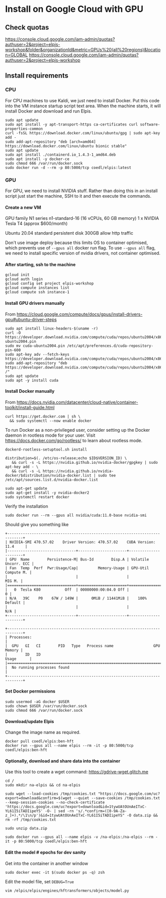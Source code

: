 # Install on Google Cloud with GPU

## Check quotas
https://console.cloud.google.com/iam-admin/quotas?authuser=2&project=elpis-workshop&folder&organizationId&metric=GPUs%20(all%20regions)&location=GLOBAL
https://console.cloud.google.com/iam-admin/quotas?authuser=2&project=elpis-workshop


## Install requirements

### CPU

For CPU machines to use Kaldi, we just need to install Docker. Put this code into the VM instance startup script text area. When the machine starts, it will install Docker and download and run Elpis.

```
sudo apt update
sudo apt install -y apt-transport-https ca-certificates curl software-properties-common
curl -fsSL https://download.docker.com/linux/ubuntu/gpg | sudo apt-key add -
sudo add-apt-repository "deb [arch=amd64] https://download.docker.com/linux/ubuntu bionic stable"
sudo apt update
sudo apt install ./containerd.io_1.4.3-1_amd64.deb
sudo apt install -y docker-ce
sudo chmod 666 /var/run/docker.sock
sudo docker run -d --rm -p 80:5000/tcp coedl/elpis:latest
```


### GPU

For GPU, we need to install NVIDIA stuff. Rather than doing this in an install script just start the machine, SSH to it and then execute the commands.


#### Create a new VM

GPU family
N1 series
n1-standard-16 (16 vCPUs, 60 GB memory)
1 x NVIDIA Tesla T4 (approx $600/month)


Ubuntu 20.04
standard persistent disk 300GB
allow http traffic


Don't use image deploy because this limits OS to container optimised, which prevents use of `--gpus all` docker run flag. To use `--gpus all` flag, we need to install specific version of nvidia drivers, not container optimised.


#### After starting, ssh to the machine

```
gcloud init
gcloud auth login
gcloud config set project elpis-workshop
gcloud compute instances list
gcloud compute ssh instance-1
```


#### Install GPU drivers manually

From https://cloud.google.com/compute/docs/gpus/install-drivers-gpu#ubuntu-driver-steps

```
sudo apt install linux-headers-$(uname -r)
curl -O https://developer.download.nvidia.com/compute/cuda/repos/ubuntu2004/x86_64/cuda-ubuntu2004.pin
sudo mv cuda-ubuntu2004.pin /etc/apt/preferences.d/cuda-repository-pin-600
sudo apt-key adv --fetch-keys https://developer.download.nvidia.com/compute/cuda/repos/ubuntu2004/x86_64/7fa2af80.pub
sudo add-apt-repository "deb https://developer.download.nvidia.com/compute/cuda/repos/ubuntu2004/x86_64/ /"
sudo apt update
sudo apt -y install cuda
```


#### Install Docker manually

From https://docs.nvidia.com/datacenter/cloud-native/container-toolkit/install-guide.html


```
curl https://get.docker.com | sh \
  && sudo systemctl --now enable docker
```

To run Docker as a non-privileged user, consider setting up the
Docker daemon in rootless mode for your user. Visit https://docs.docker.com/go/rootless/ to learn about rootless mode.

```
dockerd-rootless-setuptool.sh install
```


```
distribution=$(. /etc/os-release;echo $ID$VERSION_ID) \
   && curl -s -L https://nvidia.github.io/nvidia-docker/gpgkey | sudo apt-key add - \
   && curl -s -L https://nvidia.github.io/nvidia-docker/$distribution/nvidia-docker.list | sudo tee /etc/apt/sources.list.d/nvidia-docker.list

sudo apt-get update
sudo apt-get install -y nvidia-docker2
sudo systemctl restart docker
```

Verify the installation
```
sudo docker run --rm --gpus all nvidia/cuda:11.0-base nvidia-smi
```

Should give you something like 
```
+-----------------------------------------------------------------------------+
| NVIDIA-SMI 470.57.02    Driver Version: 470.57.02    CUDA Version: 11.4     |
|-------------------------------+----------------------+----------------------+
| GPU  Name        Persistence-M| Bus-Id        Disp.A | Volatile Uncorr. ECC |
| Fan  Temp  Perf  Pwr:Usage/Cap|         Memory-Usage | GPU-Util  Compute M. |
|                               |                      |               MIG M. |
|===============================+======================+======================|
|   0  Tesla K80           Off  | 00000000:00:04.0 Off |                    0 |
| N/A   39C    P0    67W / 149W |      0MiB / 11441MiB |    100%      Default |
|                               |                      |                  N/A |
+-------------------------------+----------------------+----------------------+

+-----------------------------------------------------------------------------+
| Processes:                                                                  |
|  GPU   GI   CI        PID   Type   Process name                  GPU Memory |
|        ID   ID                                                   Usage      |
|=============================================================================|
|  No running processes found                                                 |
+-----------------------------------------------------------------------------+
```


#### Set Docker permissions

```
sudo usermod -aG docker $USER
sudo chown $USER /var/run/docker.sock
sudo chmod 666 /var/run/docker.sock
```


#### Download/update Elpis

Change the image name as required.

```
docker pull coedl/elpis:ben-hft
docker run --gpus all --name elpis --rm -it -p 80:5000/tcp coedl/elpis:ben-hft
```


#### Optionally, download and share data into the container

Use this tool to create a wget command: https://gdrive-wget.glitch.me

```
cd /
sudo mkdir na-elpis && cd na-elpis

sudo wget --load-cookies /tmp/cookies.txt "https://docs.google.com/uc?export=download&confirm=$(wget --quiet --save-cookies /tmp/cookies.txt --keep-session-cookies --no-check-certificate 'https://docs.google.com/uc?export=download&id=1tywUAtOUnAeITxC-YL61I5iTADIipeYS' -O- | sed -rn 's/.*confirm=([0-9A-Za-z_]+).*/\1\n/p')&id=1tywUAtOUnAeITxC-YL61I5iTADIipeYS" -O data.zip && rm -rf /tmp/cookies.txt

sudo unzip data.zip
```

```
sudo docker run --gpus all --name elpis -v /na-elpis:/na-elpis --rm -it -p 80:5000/tcp coedl/elpis:ben-hft
```


#### Edit the model # epochs for dev sanity

Get into the container in another window

```
sudo docker exec -it $(sudo docker ps -q) zsh
```

Edit the model file, set `DEBUG=True`

```
vim /elpis/elpis/engines/hftransformers/objects/model.py
```


